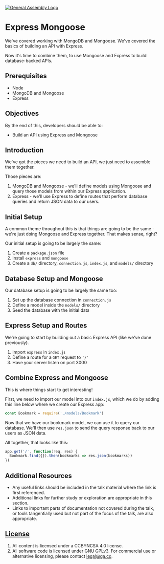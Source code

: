 [![General Assembly Logo](https://camo.githubusercontent.com/1a91b05b8f4d44b5bbfb83abac2b0996d8e26c92/687474703a2f2f692e696d6775722e636f6d2f6b6538555354712e706e67)](https://generalassemb.ly/education/web-development-immersive)

# Express Mongoose

We've covered working with MongoDB and Mongoose. We've covered the basics of
building an API with Express.

Now it's time to combine them, to use Mongoose and Express to build
database-backed APIs.

## Prerequisites

- Node
- MongoDB and Mongoose
- Express

## Objectives

By the end of this, developers should be able to:

- Build an API using Express and Mongoose

## Introduction

We've got the pieces we need to build an API, we just need to assemble them
together.

Those pieces are:

1. MongoDB and Mongoose - we'll define models using Mongoose and query those
   models from within our Express application.
1. Express - we'll use Express to define routes that perform database queries
   and return JSON data to our users.

## Initial Setup

A common theme throughout this is that things are going to be the same - we're
just doing Mongoose and Express together. That makes sense, right?

Our initial setup is going to be largely the same:

1. Create a `package.json` file
1. Install `express` and `mongoose`
1. Create a `db/` directory, `connection.js`, `index.js`, and `models/`
   directory

## Database Setup and Mongoose

Our database setup is going to be largely the same too:

1. Set up the database connection in `connection.js`
1. Define a model inside the `models/` directory
1. Seed the database with the initial data

## Express Setup and Routes

We're going to start by building out a basic Express API (like we've done
previously).

1. Import `express` in `index.js`
1. Define a route for a `GET` request to `'/'`
1. Have your server listen on port 3000

## Combine Express and Mongoose

This is where things start to get interesting!

First, we need to import our model into our `index.js`, which we do by adding
this line below where we create our Express app:

```js
const Bookmark = require('./models/Bookmark')
```

Now that we have our bookmark model, we can use it to query our database. We'll
then use `res.json` to send the query response back to our users as JSON data.

All together, that looks like this:

```js
app.get('/', function(req, res) {
  Bookmark.find({}).then(bookmarks => res.json(bookmarks))
})
```

## Additional Resources

- Any useful links should be included in the talk material where the link is
  first referenced.
- Additional links for further study or exploration are appropriate in this
  section.
- Links to important parts of documentation not covered during the talk, or
  tools tangentially used but not part of the focus of the talk, are also
  appropriate.

## [License](LICENSE)

1. All content is licensed under a CC­BY­NC­SA 4.0 license.
1. All software code is licensed under GNU GPLv3. For commercial use or
   alternative licensing, please contact legal@ga.co.
